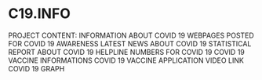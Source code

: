 # C19.INFO
PROJECT CONTENT:
INFORMATION ABOUT COVID 19
WEBPAGES POSTED FOR COVID 19 AWARENESS
LATEST NEWS ABOUT COVID 19
STATISTICAL REPORT ABOUT COVID 19
HELPLINE NUMBERS FOR COVID 19
COVID 19 VACCINE INFORMATIONS
COVID 19 VACCINE APPLICATION VIDEO LINK 
COVID 19 GRAPH
